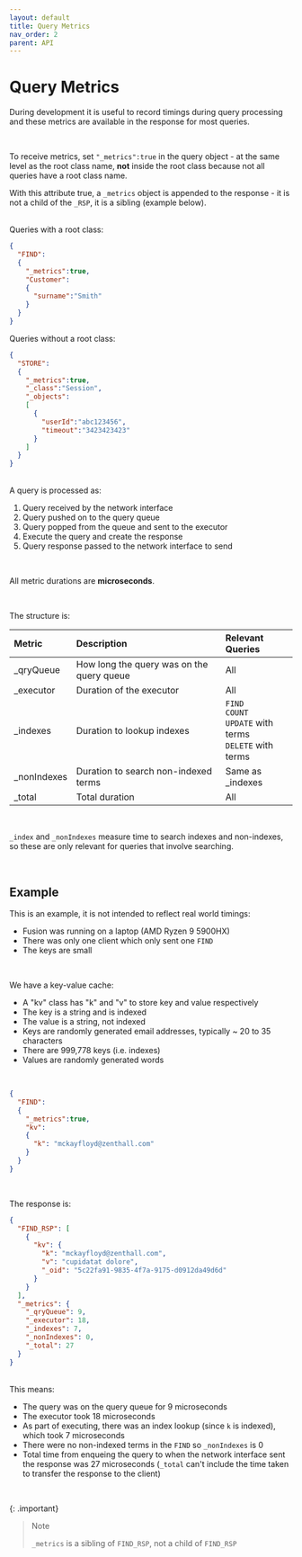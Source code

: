 ```yaml
---
layout: default
title: Query Metrics
nav_order: 2
parent: API
---
```


# Query Metrics
During development it is useful to record timings during query processing and these metrics are available in the response for most queries.

<br/>

To receive metrics, set `"_metrics":true` in the query object - at the same level as the root class name, **not** inside the root class because not all queries have a root class name.

With this attribute true, a `_metrics` object is appended to the response - it is not a child of the `_RSP`, it is a sibling (example below).


<br/>
Queries with a root class:

```json
{
  "FIND":
  {
    "_metrics":true,
    "Customer":
    {
      "surname":"Smith"
    }
  }
}
```

Queries without a root class:

```json
{
  "STORE":
  {
    "_metrics":true,
    "_class":"Session",
    "_objects":
    [
      {
        "userId":"abc123456",
        "timeout":"3423423423"
      }
    ]
  }
}
```



<br/>
A query is processed as: 

1. Query received by the network interface
2. Query pushed on to the query queue
3. Query popped from the queue and sent to the executor
4. Execute the query and create the response
5. Query response passed to the network interface to send

<br/>

All metric durations are **microseconds**.

<br/>

The structure is:

| Metric     |  Description    | Relevant Queries |
|:-----       |:-------         |:---- |
| _qryQueue   | How long the query was on the query queue | All |
| _executor   | Duration of the executor | All |
| _indexes    | Duration to lookup indexes | `FIND`<br/>`COUNT`<br/>`UPDATE` with terms<br/>`DELETE` with terms |
| _nonIndexes | Duration to search non-indexed terms | Same as _indexes |
| _total      | Total duration | All |


<br/>

`_index` and `_nonIndexes` measure time to search indexes and non-indexes, so these are only relevant for queries that involve searching.


<br/>

## Example

This is an example, it is not intended to reflect real world timings:

- Fusion was running on a laptop (AMD Ryzen 9 5900HX)
- There was only one client which only sent one `FIND`
- The keys are small

<br/>

We have a key-value cache:

- A "kv" class has "k" and "v" to store key and value respectively
- The key is a string and is indexed
- The value is a string, not indexed
- Keys are randomly generated email addresses, typically ~ 20 to 35 characters
- There are 999,778 keys (i.e. indexes)
- Values are randomly generated words

<br/>

```json
{
  "FIND":
  {
    "_metrics":true,
    "kv":
    {
      "k": "mckayfloyd@zenthall.com"
    }
  }
}
```

<br/>

The response is:

```json
{
  "FIND_RSP": [
    {
      "kv": {
        "k": "mckayfloyd@zenthall.com",
        "v": "cupidatat dolore",
        "_oid": "5c22fa91-9835-4f7a-9175-d0912da49d6d"
      }
    }
  ],
  "_metrics": {
    "_qryQueue": 9,
    "_executor": 18,
    "_indexes": 7,
    "_nonIndexes": 0,
    "_total": 27
  }
}
```

<br/>
This means:

- The query was on the query queue for 9 microseconds
- The executor took 18 microseconds
- As part of executing, there was an index lookup (since `k` is indexed), which took 7 microseconds
- There were no non-indexed terms in the `FIND` so `_nonIndexes` is 0
- Total time from enqueing the query to when the network interface sent the response was 27 microseconds (`_total` can't include the time taken to transfer the response to the client)

<br/>

{: .important}
> Note
>
> `_metrics` is a sibling of `FIND_RSP`, not a child of `FIND_RSP`


